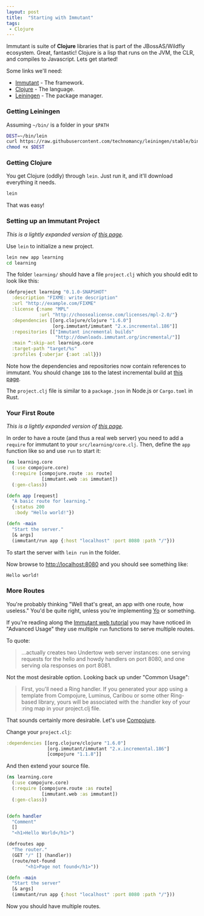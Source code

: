 ```yaml
---
layout: post
title:  "Starting with Immutant"
tags:
 - Clojure
---
```


Immutant is suite of **Clojure** libraries that is part of the JBossAS/Wildfly ecosystem. Great, fantastic! Clojure is a lisp that runs on the JVM, the CLR, and compiles to Javascript. Lets get started!

Some links we'll need:

* [Immutant](http://immutant.org/) - The framework.
* [Clojure](http://clojure.org/) - The language.
* [Leiningen](http://leiningen.org/) - The package manager.

### Getting Leiningen

Assuming `~/bin/` is a folder in your `$PATH`

```bash
DEST=~/bin/lein
curl https://raw.githubusercontent.com/technomancy/leiningen/stable/bin/lein > $DEST
chmod +x $DEST
```

### Getting Clojure

You get Clojure (oddly) through `lein`. Just run it, and it'll download everything it needs.

```bash
lein
```

That was easy!

### Setting up an Immutant Project

*This is a lightly expanded version of [this page](http://immutant.org/tutorials/installation/index.html).*

Use `lein` to initialize a new project.

```bash
lein new app learning
cd learning
```

The folder `learning/` should have a file `project.clj` which you should edit to look like this:

```clojure
(defproject learning "0.1.0-SNAPSHOT"
  :description "FIXME: write description"
  :url "http://example.com/FIXME"
  :license {:name "MPL"
            :url "http://choosealicense.com/licenses/mpl-2.0/"}
  :dependencies [[org.clojure/clojure "1.6.0"]
                 [org.immutant/immutant "2.x.incremental.186"]]
  :repositories [["Immutant incremental builds"
                  "http://downloads.immutant.org/incremental/"]]
  :main ^:skip-aot learning.core
  :target-path "target/%s"
  :profiles {:uberjar {:aot :all}})
```

Note how the dependencies and repositories now contain references to immutant. You should change `186` to the latest incremental build at [this page](http://immutant.org/builds/2x/).

The `project.clj` file is similar to a `package.json` in Node.js or `Cargo.toml` in Rust.

### Your First Route

*This is a lightly expanded version of [this page](http://immutant.org/tutorials/web/index.html).*

In order to have a route (and thus a real web server) you need to add a `require` for immutant to your `src/learning/core.clj`. Then, define the `app` function like so and use `run` to start it:

```clojure
(ns learning.core
  (:use compojure.core)
  (:require [compojure.route :as route]
             [immutant.web :as immutant])
  (:gen-class))

(defn app [request]
  "A basic route for learning."
  {:status 200
   :body "Hello world!"})

(defn -main
  "Start the server."
  [& args]
  (immutant/run app {:host "localhost" :port 8080 :path "/"}))
```

To start the server with `lein run` in the folder.

Now browse to [http://localhost:8080](http://localhost:8080) and you should see something like:

```html
Hello world!
```


### More Routes

You're probably thinking "Well that's great, an app with one route, how useless." You'd be quite right, unless you're implementing [Yo](http://www.justyo.co/) or something.

If you're reading along the [Immutant web tutorial](http://immutant.org/tutorials/web/index.html) you may have noticed in "Advanced Usage" they use multiple `run` functions to serve multiple routes.

To quote:

> ...actually creates two Undertow web server instances: one serving requests for the hello and howdy handlers on port 8080, and one serving ola responses on port 8081.

Not the most desirable option. Looking back up under "Common Usage":

> First, you'll need a Ring handler. If you generated your app using a template from Compojure, Luminus, Caribou or some other Ring-based library, yours will be associated with the :handler key of your :ring map in your project.clj file.

That sounds certainly more desirable. Let's use [Compojure](https://github.com/weavejester/compojure/).

Change your `project.clj`:

```clojure
:dependencies [[org.clojure/clojure "1.6.0"]
               [org.immutant/immutant "2.x.incremental.186"]
               [compojure "1.1.8"]]
```

And then extend your source file.

```clojure
(ns learning.core
  (:use compojure.core)
  (:require [compojure.route :as route]
             [immutant.web :as immutant])
  (:gen-class))


(defn handler
  "Comment"
  []
  "<h1>Hello World</h1>")

(defroutes app
  "The router."
  (GET "/" [] (handler))
  (route/not-found
       "<h1>Page not found</h1>"))

(defn -main
  "Start the server"
  [& args]
  (immutant/run app {:host "localhost" :port 8080 :path "/"}))
```

Now you should have multiple routes.
